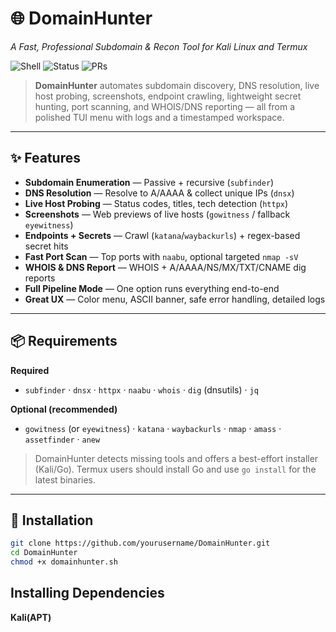 # 🌐 DomainHunter
_A Fast, Professional Subdomain & Recon Tool for Kali Linux and Termux_


![Shell](https://img.shields.io/badge/Made%20with-Bash-blue)
![Status](https://img.shields.io/badge/Status-Active-success)
![PRs](https://img.shields.io/badge/PRs-welcome-brightgreen)

> **DomainHunter** automates subdomain discovery, DNS resolution, live host probing, screenshots, endpoint crawling, lightweight secret hunting, port scanning, and WHOIS/DNS reporting — all from a polished TUI menu with logs and a timestamped workspace.

---

## ✨ Features

- **Subdomain Enumeration** — Passive + recursive (`subfinder`)  
- **DNS Resolution** — Resolve to A/AAAA & collect unique IPs (`dnsx`)  
- **Live Host Probing** — Status codes, titles, tech detection (`httpx`)  
- **Screenshots** — Web previews of live hosts (`gowitness` / fallback `eyewitness`)  
- **Endpoints + Secrets** — Crawl (`katana`/`waybackurls`) + regex-based secret hits  
- **Fast Port Scan** — Top ports with `naabu`, optional targeted `nmap -sV`  
- **WHOIS & DNS Report** — WHOIS + A/AAAA/NS/MX/TXT/CNAME dig reports  
- **Full Pipeline Mode** — One option runs everything end-to-end  
- **Great UX** — Color menu, ASCII banner, safe error handling, detailed logs



---

## 📦 Requirements

**Required**
- `subfinder` · `dnsx` · `httpx` · `naabu` · `whois` · `dig` (dnsutils) · `jq`

**Optional (recommended)**
- `gowitness` (or `eyewitness`) · `katana` · `waybackurls` · `nmap` · `amass` · `assetfinder` · `anew`

> DomainHunter detects missing tools and offers a best-effort installer (Kali/Go). Termux users should install Go and use `go install` for the latest binaries.

---

## 🔧 Installation

```bash
git clone https://github.com/yourusername/DomainHunter.git
cd DomainHunter
chmod +x domainhunter.sh
```

## Installing Dependencies

**Kali(APT)**






